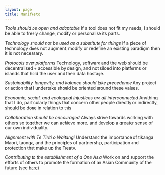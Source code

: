 ```yaml
---
layout: page
title: Manifesto
---
```


*Tools should be open and adaptable*
If a tool does not fit my needs, I should be able to freely change, modify or personalise its parts.

*Technology should not be used as a substitute for things*
If a piece of technology does not augment, modify or redefine an existing paradigm then it is not necessary.

*Protocols over platforms*
Technology, software and the web should be decentralised + accessible by design, and not siloed into platforms or islands that hold the user and their data hostage.

*Sustainability, longevity, and balance should take precedence*
Any project or action that I undertake should be oriented around these values.

*Economic, social, and ecological injustices are all interconnected*
Anything that I do, particularly things that concern other people directly or indirectly, should be done in relation to this

*Collaboration should be encouraged*
Always strive towards working with others so together we can achieve more, and develop a greater sense of our own individuality.

*Alignment with Te Tiriti o Waitangi*
Understand the importance of tikanga Māori, taonga, and the principles of partnership, participation and protection that make up the Treaty.

*Contributing to the establishment of a One Asia*
Work on and support the efforts of others to promote the formation of an Asian Community of the future (see [here](/projects/future-asian-community))

